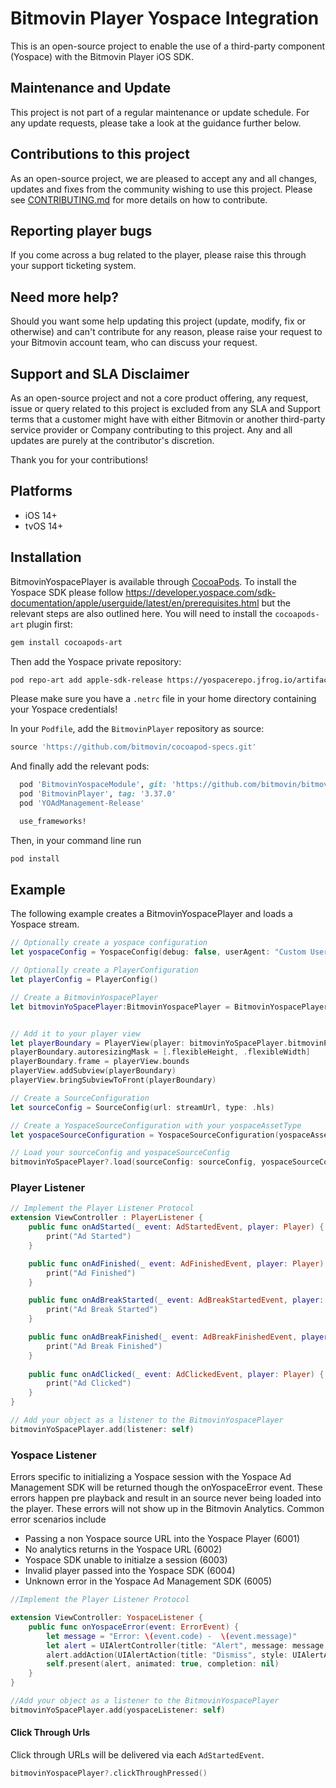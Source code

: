 # Bitmovin Player Yospace Integration

This is an open-source project to enable the use of a third-party component (Yospace) with the Bitmovin Player iOS SDK.

## Maintenance and Update

This project is not part of a regular maintenance or update schedule. For any update requests, please take a look at the guidance further below.

## Contributions to this project

As an open-source project, we are pleased to accept any and all changes, updates and fixes from the community wishing to use this project. Please see [CONTRIBUTING.md](CONTRIBUTING.md) for more details on how to contribute.

## Reporting player bugs

If you come across a bug related to the player, please raise this through your support ticketing system.

## Need more help?

Should you want some help updating this project (update, modify, fix or otherwise) and can't contribute for any reason, please raise your request to your Bitmovin account team, who can discuss your request.

## Support and SLA Disclaimer

As an open-source project and not a core product offering, any request, issue or query related to this project is excluded from any SLA and Support terms that a customer might have with either Bitmovin or another third-party service provider or Company contributing to this project. Any and all updates are purely at the contributor's discretion.

Thank you for your contributions!

## Platforms 
- iOS 14+
- tvOS 14+

## Installation

BitmovinYospacePlayer is available through [CocoaPods](http://cocoapods.org).
To install the Yospace SDK please follow https://developer.yospace.com/sdk-documentation/apple/userguide/latest/en/prerequisites.html but the relevant steps are also outlined here. You will need to install the `cocoapods-art` plugin first:

```bash
gem install cocoapods-art
```

Then add the Yospace private repository:
```bash
pod repo-art add apple-sdk-release https://yospacerepo.jfrog.io/artifactory/api/pods/apple-sdk-release
```

Please make sure you have a `.netrc` file in your home directory containing your Yospace credentials!

In your `Podfile`, add the `BitmovinPlayer` repository as source:

```ruby
source 'https://github.com/bitmovin/cocoapod-specs.git'
```

And finally add the relevant pods:

```ruby
  pod 'BitmovinYospaceModule', git: 'https://github.com/bitmovin/bitmovin-player-ios-integrations-yospace', tag:'2.0.1'
  pod 'BitmovinPlayer', tag: '3.37.0'
  pod 'YOAdManagement-Release'

  use_frameworks!
```

Then, in your command line run

```ruby
pod install
```

## Example

The following example creates a BitmovinYospacePlayer and loads a Yospace stream.

```swift
// Optionally create a yospace configuration
let yospaceConfig = YospaceConfig(debug: false, userAgent: "Custom User Agent", timeout: 5000)

// Optionally create a PlayerConfiguration
let playerConfig = PlayerConfig()

// Create a BitmovinYospacePlayer
let bitmovinYoSpacePlayer:BitmovinYospacePlayer = BitmovinYospacePlayer(playerConfig: playerConfig, yospaceConfig: yospaceConfig)


// Add it to your player view 
let playerBoundary = PlayerView(player: bitmovinYoSpacePlayer.bitmovinPlayer(), frame: frame)
playerBoundary.autoresizingMask = [.flexibleHeight, .flexibleWidth]
playerBoundary.frame = playerView.bounds
playerView.addSubview(playerBoundary)
playerView.bringSubviewToFront(playerBoundary)

// Create a SourceConfiguration
let sourceConfig = SourceConfig(url: streamUrl, type: .hls)

// Create a YospaceSourceConfiguration with your yospaceAssetType 
let yospaceSourceConfiguration = YospaceSourceConfiguration(yospaceAssetType: .linear)

// Load your sourceConfig and yospaceSourceConfig
bitmovinYoSpacePlayer?.load(sourceConfig: sourceConfig, yospaceSourceConfig: yospaceSourceConfig)
```

### Player Listener
```swift
// Implement the Player Listener Protocol
extension ViewController : PlayerListener {
    public func onAdStarted(_ event: AdStartedEvent, player: Player) {
        print("Ad Started")
    }

    public func onAdFinished(_ event: AdFinishedEvent, player: Player) {
        print("Ad Finished")
    }

    public func onAdBreakStarted(_ event: AdBreakStartedEvent, player: Player) {
        print("Ad Break Started")
    }

    public func onAdBreakFinished(_ event: AdBreakFinishedEvent, player: Player) {
        print("Ad Break Finished")
    }
    
    public func onAdClicked(_ event: AdClickedEvent, player: Player) {
        print("Ad Clicked")
    }
}

// Add your object as a listener to the BitmovinYospacePlayer
bitmovinYoSpacePlayer.add(listener: self)
```

### Yospace Listener
Errors specific to initializing a Yospace session with the Yospace Ad Management SDK will be returned though the onYospaceError event. These errors happen pre playback and result in an source never being loaded into the player. These errors will not show up in the Bitmovin Analytics. Common error scenarios include 

 - Passing a non Yospace source URL into the Yospace Player (6001)
 - No analytics returns in the Yospace URL (6002)
 - Yospace SDK unable to initialze a session (6003)
 - Invalid player passed into the Yospace SDK (6004)
 - Unknown error in the Yospace Ad Management SDK (6005)

```swift
//Implement the Player Listener Protocol

extension ViewController: YospaceListener {
    public func onYospaceError(event: ErrorEvent) {
        let message = "Error: \(event.code) -  \(event.message)"
        let alert = UIAlertController(title: "Alert", message: message, preferredStyle: UIAlertController.Style.alert)
        alert.addAction(UIAlertAction(title: "Dismiss", style: UIAlertAction.Style.default, handler: nil))
        self.present(alert, animated: true, completion: nil)
    }
}

//Add your object as a listener to the BitmovinYospacePlayer
bitmovinYoSpacePlayer.add(yospaceListener: self)
```

#### Click Through Urls
Click through URLs will be delivered via each `AdStartedEvent`.

```swift 
bitmovinYospacePlayer?.clickThroughPressed()
```
